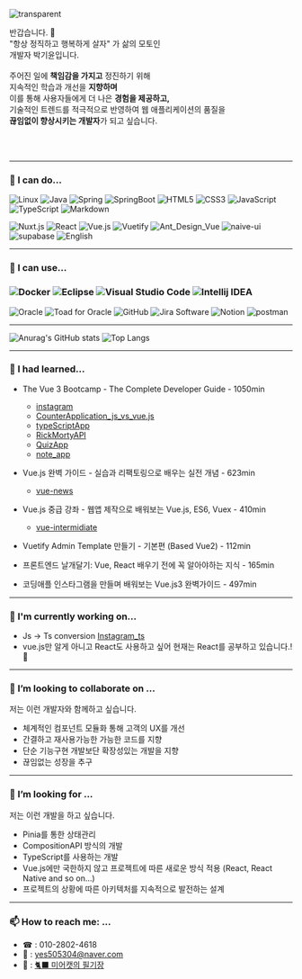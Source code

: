 ![transparent](https://capsule-render.vercel.app/api?type=transparent&fontColor=FF9B9B&text=Kaleb%27s%20GitHub%20&height=150&fontSize=70&desc=Welcome!&descAlignY=75&descAlign=80)

<p>
  반갑습니다. 👏 <br>
  "항상 정직하고 행복하게 살자" 가 삶의 모토인 <br> 개발자 박기윤입니다. <br><br>
  주어진 일에 <strong>책임감을 가지고</strong> 정진하기 위해 <br>
  지속적인 학습과 개선을 <strong>지향하며</strong> <br>
  이를 통해 사용자들에게 더 나은 <strong>경험을 제공하고, </strong> <br>기술적인 트렌드를 적극적으로 반영하여 웹 애플리케이션의 품질을 <br> <strong>끊임없이 향상시키는 개발자</strong>가 되고 싶습니다.
</p>
<br>
<br>

---

### 🙆 I can do...
![Linux](https://img.shields.io/badge/linux-FCC624?&style=flex&logo=linux&logoColor=white) ![Java](https://img.shields.io/badge/Java-FF5733) ![Spring](https://img.shields.io/badge/Spring-6DB33F?&style=flex&logo=spring&logoColor=white) ![SpringBoot](https://img.shields.io/badge/Springboot-6DB33F?&style=flex&logo=springboot&logoColor=white) ![HTML5](https://img.shields.io/badge/HTML5-E34F26?&style=flex&logo=html5&logoColor=white) ![CSS3](https://img.shields.io/badge/CSS3-1572B6?&style=flex&logo=css3&logoColor=white) ![JavaScript](https://img.shields.io/badge/JavaScript-F7DF1E?&style=flex&logo=javascript&logoColor=white") ![TypeScript](https://img.shields.io/badge/TypeScript-3178C6?&style=flex&logo=typescript&logoColor=white) ![Markdown](https://img.shields.io/badge/markdown-000000?&style=flex&logo=markdown&logoColor=white)

![Nuxt.js](https://img.shields.io/badge/Nuxt.js-00DC82?&style=flex&logo=Nuxt.js&logoColor=white) ![React](https://img.shields.io/badge/React-61DAFB?&style=flex&logo=react&logoColor=white) ![Vue.js](https://img.shields.io/badge/Vue.js-4FC08D?&style=flex&logo=vue.js&logoColor=white) ![Vuetify](https://img.shields.io/badge/Vuetify-1867C0?&style=flex&logo=vuetify&logoColor=white) ![Ant_Design_Vue](https://img.shields.io/badge/Ant_Design_Due-%230170FE) ![naive-ui](https://img.shields.io/badge/naiveui-%235FBC21) ![supabase](https://img.shields.io/badge/supabase-3FCF8E?&style=flex&logo=supabase&logoColor=white") ![English](https://img.shields.io/badge/English-blue?&style=flex)

---
### 🤹 I can use...
### ![Docker](https://img.shields.io/badge/Docker-2496ED?&style=flex&logo=Docker&logoColor=white) ![Eclipse](https://img.shields.io/badge/eclipse-2C2255?&style=flex&logo=eclipse&logoColor=white) ![Visual Studio Code](https://img.shields.io/badge/Visual%20Studio%20Code-007ACC?&style=flex&logo=visualstudiocode&logoColor=white) ![Intellij IDEA](https://img.shields.io/badge/intellijIDEA-000000?&style=flex&logo=intellijidea&logoColor=white) 

![Oracle](https://img.shields.io/badge/oracle-F80000?&style=flex&logo=oracle&logoColor=white) ![Toad for Oracle](https://img.shields.io/badge/Toad%20for%20Oracle-82B816) ![GitHub](https://img.shields.io/badge/gitHub-181717?&style=flex&logo=github&logoColor=white) ![Jira Software](https://img.shields.io/badge/JiraSoftware-0052CC?&style=flex&logo=jirasoftware&logoColor=white) ![Notion](https://img.shields.io/badge/notion-000000?&style=flex&logo=notion&logoColor=white) ![postman](https://img.shields.io/badge/postman-FF6C37?&style=flex&logo=postman&logoColor=white)

---
![Anurag's GitHub stats](https://github-readme-stats.vercel.app/api?username=kaleb96&show_icons=true&theme=tokyonight)  ![Top Langs](https://github-readme-stats.vercel.app/api/top-langs/?username=kaleb96&layout=compact&theme=tokyonight)

---
### 🌱 I had learned... 

- The Vue 3 Bootcamp - The Complete Developer Guide - 1050min
  - [instagram](https://github.com/kaleb96/instagram)
  - [CounterApplication_js_vs_vue.js](https://github.com/kaleb96/CounterApplication_js_vs_vue.js)
  - [typeScriptApp](https://github.com/kaleb96/typeScriptApp)
  - [RickMortyAPI](https://github.com/kaleb96/RickMortyAPI)
  - [QuizApp](https://github.com/kaleb96/QuizApp)
  - [note_app](https://github.com/kaleb96/note_app)

- Vue.js 완벽 가이드 - 실습과 리팩토링으로 배우는 실전 개념 - 623min
  - [vue-news](https://github.com/kaleb96/Vue-news)
 
- Vue.js 중급 강좌 - 웹앱 제작으로 배워보는 Vue.js, ES6, Vuex - 410min
  - [vue-intermidiate](https://github.com/kaleb96/Vue-Intermediate)
- Vuetify Admin Template 만들기 - 기본편 (Based Vue2) - 112min
- 프론트엔드 날개달기: Vue, React 배우기 전에 꼭 알아야하는 지식 - 165min
- 코딩애플 인스타그램을 만들며 배워보는 Vue.js3 완벽가이드 - 497min
  
---
### 🚧 I'm currently working on...
 - Js -> Ts conversion [Instagram_ts](https://github.com/kaleb96/instagram_ts)  
 - vue.js만 알게 아니고 React도 사용하고 싶어 현재는 React를 공부하고 있습니다.! 🤔
---
### 👯 I’m looking to collaborate on ...
저는 이런 개발자와 함께하고 싶습니다.
- 체계적인 컴포넌트 모듈화 통해 고객의 UX를 개선
- 간결하고 재사용가능한 가능한 코드를 지향
- 단순 기능구현 개발보단 확장성있는 개발을 지향
- 끊임없는 성장을 추구
---
### 🤔 I’m looking for ...
저는 이런 개발을 하고 싶습니다.
- Pinia를 통한 상태관리
- CompositionAPI 방식의 개발
- TypeScript를 사용하는 개발
- Vue.js에만 국한하지 않고 프로젝트에 따른 새로운 방식 적용 (React, React Native and so on...)
- 프로젝트의 상황에 따른 아키텍처를 지속적으로 발전하는 설계
  
---
###  📫 How to reach me: ...
- ☎ : 010-2802-4618
- 📧 : yes505304@naver.com
- 📄 : [🐈‍⬛ 미어캣의 필기장](https://meerkat127.tistory.com)
<!--
**kaleb96/kaleb96** is a ✨ _special_ ✨ repository because its `README.md` (this file) appears on your GitHub profile.

Here are some ideas to get you started:


-  I’m currently learning ...
- 
- 
- 💬 Ask me about ...

- 😄 Pronouns: ...
- ⚡ Fun fact: ...
-->
